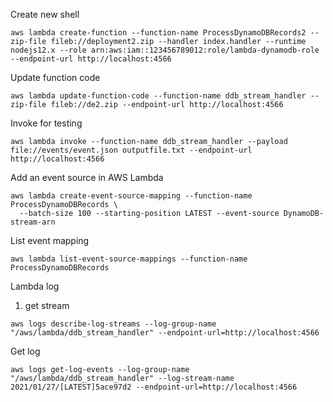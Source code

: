 Create new shell
```commandline
aws lambda create-function --function-name ProcessDynamoDBRecords2 --zip-file fileb://deployment2.zip --handler index.handler --runtime nodejs12.x --role arn:aws:iam::123456789012:role/lambda-dynamodb-role --endpoint-url http://localhost:4566
```

Update function code
```commandline
aws lambda update-function-code --function-name ddb_stream_handler --zip-file fileb://de2.zip --endpoint-url http://localhost:4566
```

Invoke for testing
```commandline
aws lambda invoke --function-name ddb_stream_handler --payload file://events/event.json outputfile.txt --endpoint-url http://localhost:4566
```

Add an event source in AWS Lambda 
```commandline
aws lambda create-event-source-mapping --function-name ProcessDynamoDBRecords \
  --batch-size 100 --starting-position LATEST --event-source DynamoDB-stream-arn
```

List event mapping
```commandline
aws lambda list-event-source-mappings --function-name ProcessDynamoDBRecords
```

Lambda log
1. get stream
```commandline
aws logs describe-log-streams --log-group-name "/aws/lambda/ddb_stream_handler" --endpoint-url=http://localhost:4566
```

Get log 
```commandline
aws logs get-log-events --log-group-name "/aws/lambda/ddb_stream_handler" --log-stream-name 2021/01/27/[LATEST]5ace97d2 --endpoint-url=http://localhost:4566
```

